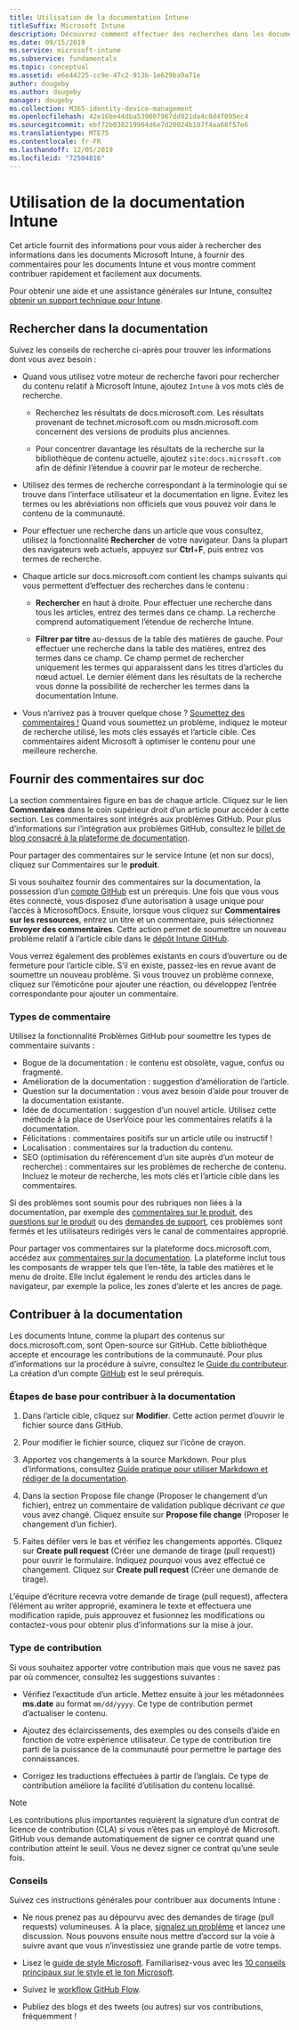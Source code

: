 ```yaml
---
title: Utilisation de la documentation Intune
titleSuffix: Microsoft Intune
description: Découvrez comment effectuer des recherches dans les documents Intune, fournir des commentaires sur les documents et contribuer à la documentation.
ms.date: 09/15/2019
ms.service: microsoft-intune
ms.subservice: fundamentals
ms.topic: conceptual
ms.assetid: e6e44225-cc9e-47c2-913b-1e629ba9a71e
author: dougeby
ms.author: dougeby
manager: dougeby
ms.collection: M365-identity-device-management
ms.openlocfilehash: 42e16be44dba539007967dd921da4c8d4f095ec4
ms.sourcegitcommit: ebf72b038219904d6e7d20024b107f4aa68f57e6
ms.translationtype: MTE75
ms.contentlocale: fr-FR
ms.lasthandoff: 12/05/2019
ms.locfileid: "72504816"
---
```

# <a name="using-the-intune-docs"></a>Utilisation de la documentation Intune

Cet article fournit des informations pour vous aider à rechercher des informations dans les documents Microsoft Intune, à fournir des commentaires pour les documents Intune et vous montre comment contribuer rapidement et facilement aux documents.

Pour obtenir une aide et une assistance générales sur Intune, consultez [obtenir un support technique pour Intune](../get-support.md).

## <a name="search-the-docs"></a>Rechercher dans la documentation

 Suivez les conseils de recherche ci-après pour trouver les informations dont vous avez besoin :  

- Quand vous utilisez votre moteur de recherche favori pour rechercher du contenu relatif à Microsoft Intune, ajoutez `Intune` à vos mots clés de recherche.  

  - Recherchez les résultats de docs.microsoft.com. Les résultats provenant de technet.microsoft.com ou msdn.microsoft.com concernent des versions de produits plus anciennes.  

  - Pour concentrer davantage les résultats de la recherche sur la bibliothèque de contenu actuelle, ajoutez `site:docs.microsoft.com` afin de définir l’étendue à couvrir par le moteur de recherche.  

- Utilisez des termes de recherche correspondant à la terminologie qui se trouve dans l’interface utilisateur et la documentation en ligne. Évitez les termes ou les abréviations non officiels que vous pouvez voir dans le contenu de la communauté.

- Pour effectuer une recherche dans un article que vous consultez, utilisez la fonctionnalité **Rechercher** de votre navigateur. Dans la plupart des navigateurs web actuels, appuyez sur **Ctrl**+**F**, puis entrez vos termes de recherche.  

- Chaque article sur docs.microsoft.com contient les champs suivants qui vous permettent d’effectuer des recherches dans le contenu :  

  - **Rechercher** en haut à droite. Pour effectuer une recherche dans tous les articles, entrez des termes dans ce champ. La recherche comprend automatiquement l’étendue de recherche Intune.

  - **Filtrer par titre** au-dessus de la table des matières de gauche. Pour effectuer une recherche dans la table des matières, entrez des termes dans ce champ. Ce champ permet de rechercher uniquement les termes qui apparaissent dans les titres d’articles du nœud actuel. Le dernier élément dans les résultats de la recherche vous donne la possibilité de rechercher les termes dans la documentation Intune.

- Vous n’arrivez pas à trouver quelque chose ? [Soumettez des commentaires !](#provide-doc-feedback) Quand vous soumettez un problème, indiquez le moteur de recherche utilisé, les mots clés essayés et l’article cible. Ces commentaires aident Microsoft à optimiser le contenu pour une meilleure recherche.  

## <a name="provide-doc-feedback"></a>Fournir des commentaires sur doc

La section commentaires figure en bas de chaque article. Cliquez sur le lien **Commentaires** dans le coin supérieur droit d’un article pour accéder à cette section. Les commentaires sont intégrés aux problèmes GitHub. Pour plus d’informations sur l’intégration aux problèmes GitHub, consultez le [billet de blog consacré à la plateforme de documentation](https://docs.microsoft.com/teamblog/a-new-feedback-system-is-coming-to-docs).

Pour partager des commentaires sur le service Intune (et non sur docs), cliquez sur Commentaires sur le **produit**.

Si vous souhaitez fournir des commentaires sur la documentation, la possession d’un [compte GitHub](https://github.com/join) est un prérequis. Une fois que vous vous êtes connecté, vous disposez d’une autorisation à usage unique pour l’accès à MicrosoftDocs. Ensuite, lorsque vous cliquez sur **Commentaires sur les ressources**, entrez un titre et un commentaire, puis sélectionnez **Envoyer des commentaires**. Cette action permet de soumettre un nouveau problème relatif à l’article cible dans le [dépôt Intune GitHub](https://github.com/MicrosoftDocs/intunedocs/issues).

Vous verrez également des problèmes existants en cours d’ouverture ou de fermeture pour l’article cible. S’il en existe, passez-les en revue avant de soumettre un nouveau problème. Si vous trouvez un problème connexe, cliquez sur l’émoticône pour ajouter une réaction, ou développez l’entrée correspondante pour ajouter un commentaire.

### <a name="types-of-feedback"></a>Types de commentaire

Utilisez la fonctionnalité Problèmes GitHub pour soumettre les types de commentaire suivants :

- Bogue de la documentation : le contenu est obsolète, vague, confus ou fragmenté.
- Amélioration de la documentation : suggestion d’amélioration de l’article.
- Question sur la documentation : vous avez besoin d’aide pour trouver de la documentation existante.
- Idée de documentation : suggestion d’un nouvel article. Utilisez cette méthode à la place de UserVoice pour les commentaires relatifs à la documentation.
- Félicitations : commentaires positifs sur un article utile ou instructif !
- Localisation : commentaires sur la traduction du contenu.
- SEO (optimisation du référencement d’un site auprès d’un moteur de recherche) : commentaires sur les problèmes de recherche de contenu. Incluez le moteur de recherche, les mots clés et l’article cible dans les commentaires.

Si des problèmes sont soumis pour des rubriques non liées à la documentation, par exemple des [commentaires sur le produit](https://microsoftintune.uservoice.com/forums/291681-ideas), des [questions sur le produit](https://social.technet.microsoft.com/Forums/en-US/home?forum=microsoftintuneprod) ou des [demandes de support](../get-support.md), ces problèmes sont fermés et les utilisateurs redirigés vers le canal de commentaires approprié.

Pour partager vos commentaires sur la plateforme docs.microsoft.com, accédez aux [commentaires sur la documentation](https://aka.ms/sitefeedback). La plateforme inclut tous les composants de wrapper tels que l’en-tête, la table des matières et le menu de droite. Elle inclut également le rendu des articles dans le navigateur, par exemple la police, les zones d’alerte et les ancres de page.

## <a name="contribute-to-docs"></a>Contribuer à la documentation

Les documents Intune, comme la plupart des contenus sur docs.microsoft.com, sont Open-source sur GitHub. Cette bibliothèque accepte et encourage les contributions de la communauté. Pour plus d’informations sur la procédure à suivre, consultez le [Guide du contributeur](https://docs.microsoft.com/contribute). La création d’un compte [GitHub](https://github.com/join) est le seul prérequis.

### <a name="basic-steps-to-contribute-to-docs"></a>Étapes de base pour contribuer à la documentation

1. Dans l’article cible, cliquez sur **Modifier**. Cette action permet d’ouvrir le fichier source dans GitHub.  

2. Pour modifier le fichier source, cliquez sur l’icône de crayon.  

3. Apportez vos changements à la source Markdown. Pour plus d’informations, consultez [Guide pratique pour utiliser Markdown et rédiger de la documentation](https://docs.microsoft.com/contribute/how-to-write-use-markdown).  

4. Dans la section Propose file change (Proposer le changement d’un fichier), entrez un commentaire de validation publique décrivant *ce que* vous avez changé. Cliquez ensuite sur **Propose file change** (Proposer le changement d’un fichier).  

5. Faites défiler vers le bas et vérifiez les changements apportés. Cliquez sur **Create pull request** (Créer une demande de tirage (pull request)) pour ouvrir le formulaire. Indiquez *pourquoi* vous avez effectué ce changement. Cliquez sur **Create pull request** (Créer une demande de tirage).

L’équipe d’écriture recevra votre demande de tirage (pull request), affectera l’élément au writer approprié, examinera le texte et effectuera une modification rapide, puis approuvez et fusionnez les modifications ou contactez-vous pour obtenir plus d’informations sur la mise à jour.  

### <a name="what-to-contribute"></a>Type de contribution

Si vous souhaitez apporter votre contribution mais que vous ne savez pas par où commencer, consultez les suggestions suivantes :  

- Vérifiez l’exactitude d’un article. Mettez ensuite à jour les métadonnées **ms.date** au format `mm/dd/yyyy`. Ce type de contribution permet d’actualiser le contenu.  

- Ajoutez des éclaircissements, des exemples ou des conseils d’aide en fonction de votre expérience utilisateur. Ce type de contribution tire parti de la puissance de la communauté pour permettre le partage des connaissances.

- Corrigez les traductions effectuées à partir de l’anglais. Ce type de contribution améliore la facilité d’utilisation du contenu localisé.  

> [!Note]  
> Les contributions plus importantes requièrent la signature d’un contrat de licence de contribution (CLA) si vous n’êtes pas un employé de Microsoft. GitHub vous demande automatiquement de signer ce contrat quand une contribution atteint le seuil. Vous ne devez signer ce contrat qu’une seule fois.

### <a name="tips"></a>Conseils

Suivez ces instructions générales pour contribuer aux documents Intune :

- Ne nous prenez pas au dépourvu avec des demandes de tirage (pull requests) volumineuses. À la place, [signalez un problème](#provide-doc-feedback) et lancez une discussion. Nous pouvons ensuite nous mettre d’accord sur la voie à suivre avant que vous n’investissiez une grande partie de votre temps.  

- Lisez le [guide de style Microsoft](https://aka.ms/MicrosoftStyle). Familiarisez-vous avec les [10 conseils principaux sur le style et le ton Microsoft](https://docs.microsoft.com/style-guide/top-10-tips-style-voice).  

- Suivez le [workflow GitHub Flow](https://guides.github.com/introduction/flow/).  

- Publiez des blogs et des tweets (ou autres) sur vos contributions, fréquemment !  
